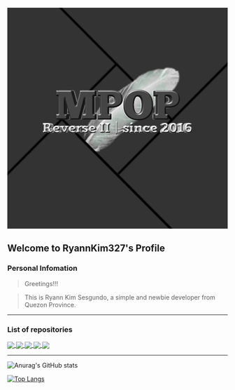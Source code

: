 ![Image](img/dp.jpg)
## Welcome to RyannKim327's Profile

### Personal Infomation
> Greetings!!!

> This is Ryann Kim Sesgundo, a simple and newbie developer from Quezon Province.

---
### List of repositories
<a href="https://github.com/RyannKim327/Baybayin-Keyboard">
  <img align="center" src="https://github-readme-stats.vercel.app/api/pin/?username=ryannkim327&repo=Baybayin-Keyboard&theme=monokai" />
</a>
<a href="https://github.com/RyannKim327/Keyboard">
  <img align="center" src="https://github-readme-stats.vercel.app/api/pin/?username=ryannkim327&repo=Keyboard&theme=monokai" />
</a>
<a href="https://github.com/RyannKim327/Front-end-Editor">
  <img align="center" src="https://github-readme-stats.vercel.app/api/pin/?username=ryannkim327&repo=Front-end-Editor&theme=monokai" />
</a>
<a href="https://github.com/RyannKim327/CMD-Website">
  <img align="center" src="https://github-readme-stats.vercel.app/api/pin/?username=ryannkim327&repo=CMD-Website&theme=monokai" />
</a>
<a href="https://github.com/RyannKim327/Simple-File-hosting">
  <img align="center" src="https://github-readme-stats.vercel.app/api/pin/?username=ryannkim327&repo=simple-file-hosting&theme=monokai" />
</a>

---

![Anurag's GitHub stats](https://github-readme-stats.vercel.app/api?username=ryannkim327&show_icons=true&theme=monokai)


[![Top Langs](https://github-readme-stats.vercel.app/api/top-langs/?username=ryannkim327&layout=compact&theme=monokai)](https://github.com/RyannKim327/RyannKim327)
